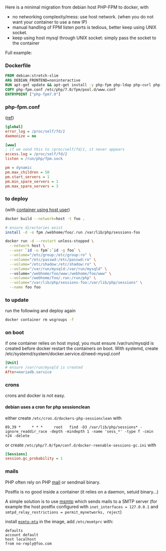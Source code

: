 Here is a minimal migration from debian host PHP-FPM to docker, with
* no networking complexity/mess: use host network. (when you do not want your container to use a new IP)
* manual handling of FPM listen ports is tedious, better keep using UNIX socket.
* keep using host mysql through UNIX socket: simply pass the socket to the container

Full example:

### Dockerfile

```Dockerfile 
FROM debian:stretch-slim
ARG DEBIAN_FRONTEND=noninteractive
RUN apt-get update && apt-get install -y php-fpm php-ldap php-curl php-mbstring php-cas
COPY php-fpm.conf /etc/php/7.0/fpm/pool.d/www.conf
ENTRYPOINT ["php-fpm7.0"]
```

### php-fpm.conf

([ref](https://serverfault.com/questions/658367/how-to-get-php-fpm-to-log-to-stdout-stderr-when-running-in-a-docker-container))
 
```ini
[global]
error_log = /proc/self/fd/2
daemonize = no

[www]
; if we send this to /proc/self/fd/1, it never appears
access.log = /proc/self/fd/2
listen = /run/php/fpm.sock

pm = dynamic
pm.max_children = 50
pm.start_servers = 1
pm.min_spare_servers = 1
pm.max_spare_servers = 3
```

### to deploy

(with [container using host user](https://medium.com/faun/set-current-host-user-for-docker-container-4e521cef9ffc))

```sh
docker build --network=host -t foo .

# ensure directories exist
install -d -o fpm /webhome/foo/.run /var/lib/php/sessions-foo

docker run -d --restart unless-stopped \
  --network host \
  --user `id -u fpm`:`id -g foo` \
  --volume="/etc/group:/etc/group:ro" \
  --volume="/etc/passwd:/etc/passwd:ro" \
  --volume="/etc/shadow:/etc/shadow:ro" \
  --volume="/var/run/mysqld:/var/run/mysqld" \  
  --volume="/webhome/foo/www:/webhome/foo/www" \
  --volume="/webhome/foo/.run:/run/php" \
  --volume="/var/lib/php/sessions-foo:/var/lib/php/sessions" \
  --name foo foo
```

### to update

run the following and deploy again
```sh
docker container rm wsgroups -f
```

### on boot

if one container relies on host mysql, you must ensure /var/run/mysqld is created before docker restart the containers on boot. With systemd, create /etc/systemd/system/docker.service.d/need-mysql.conf
```ini
[Unit]
# ensure /var/run/mysqld is created
After=mariadb.service
```

### crons

crons and docker is not easy. 

#### debian uses a cron for php sessionclean

either create `/etc/cron.d/dockers-php-sessionclean` with
```
09,39 *     * * *     root   find -O3 /var/lib/php/sessions* -ignore_readdir_race -depth -mindepth 1 -name 'sess_*' -type f -cmin +24 -delete
```

or create `/etc/php/7.0/fpm/conf.d/docker-reenable-sessions-gc.ini` with
```ini
[Sessions]
session.gc_probability = 1
```

### mails

PHP often rely on PHP [mail](https://php.net/manual/en/function.mail.php) or sendmail binary.

Postfix is no good inside a container (it relies on a daemon, setuid binary...)

A simple solution is to use [msmtp](https://marlam.de/msmtp/) which sends mails to a SMTP server (for example the host postfix configured with `inet_interfaces = 127.0.0.1` and `smtpd_relay_restrictions = permit_mynetworks, reject`)

install [`msmtp-mta`](https://packages.debian.org/stable/msmtp-mta)
in the image, add `/etc/msmtprc` with:
```
defaults
account default
host localhost
from no-reply@foo.com
```
